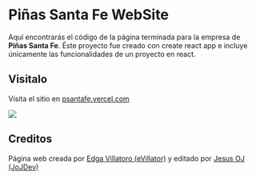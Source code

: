 # Piñas Santa Fe WebSite
Aquí encontrarás el código de la página terminada para la empresa de **Piñas Santa Fe**.
Éste proyecto fue creado con create react app e incluye únicamente
las funcionalidades de un proyecto en react.


## Visitalo
Visita el sitio en [psantafe.vercel.com](psantafe.vercel.com)

![](https://i.pinimg.com/564x/e1/b4/70/e1b470b3c26fe1a3446563cc3374c577.jpg)


## Creditos
Página web creada por [Edga Villatoro (eVillator)](https://github.com/eVillator)
y editado por [Jesus OJ (JoJDev)](https://github.com/JoJDev)